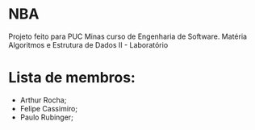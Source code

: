 # NBA
Projeto feito para PUC Minas curso de Engenharia de Software.
Matéria Algoritmos e Estrutura de Dados II - Laboratório

# Lista de membros:
* Arthur Rocha;
* Felipe Cassimiro;
* Paulo Rubinger;
